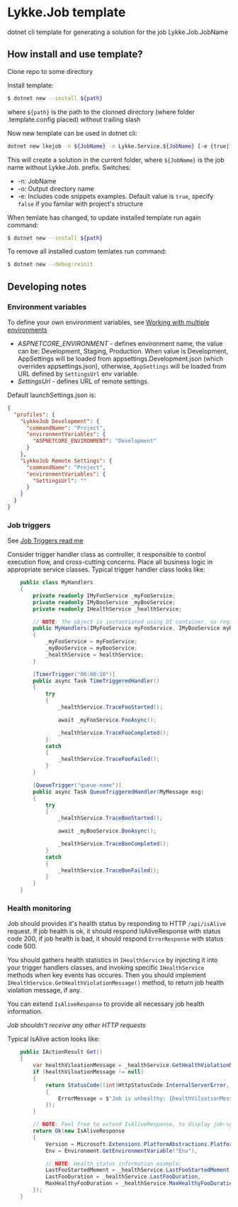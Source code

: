 # Lykke.Job template

dotnet cli template for generating a solution for the job Lykke.Job.JobName

## How install and use template?

Clone repo to some directory

Install template:
```sh
$ dotnet new --install ${path}
```
where `${path}` is the path to the clonned directory (where folder .template.config placed) without trailing slash

Now new template can be used in dotnet cli:

```sh
dotnet new lkejob -n ${JobName} -o Lykke.Service.${JobName} [-e {true|false}]
```
This will create a solution in the current folder, where `${JobName}` is the job name without Lykke.Job. prefix. 
Switches:
* -n: JobName
* -o: Output directory name
* -e: Includes code snippets examples. Default value is `true`, specify `false` if you familar with project's structure

When temlate has changed, to update installed template run again command:

```sh
$ dotnet new --install ${path}
```

To remove all installed custom temlates run command:

```sh
$ dotnet new --debug:reinit 
```

## Developing notes

### Environment variables

To define your own environment variables, see [Working with multiple environments](https://docs.microsoft.com/en-us/aspnet/core/fundamentals/environments)

* *ASPNETCORE_ENVIRONMENT* - defines environment name, the value can be: Development, Staging, Production. When value is Development, 
AppSettings will be loaded from appsettings.Development.json (which overrides appsettings.json), 
otherwise, `AppSettings` will be loaded from URL defined by `SettingsUrl` env variable.
* *SettingsUrl* - defines URL of remote settings. 

Default launchSettings.json is:

```json
{
  "profiles": {
    "LykkeJob Development": {
      "commandName": "Project",
      "environmentVariables": {
        "ASPNETCORE_ENVIRONMENT": "Development"
      }
    },
    "LykkeJob Remote Settings": {
      "commandName": "Project",
      "environmentVariables": {
        "SettingsUrl": ""
      }
    }
  }
}
```

### Job triggers

See [Job Triggers read me](https://github.com/LykkeCity/JobTriggers/blob/master/readme.md)

Consider trigger handler class as controller, it responsible to control execution flow, and cross-cutting concerns. Place all business logic in appropriate service classes. Typical trigger handler class looks like:

```cs
    public class MyHandlers
    {
        private readonly IMyFooService _myFooService;
        private readonly IMyBooService _myBooService;
        private readonly IHealthService _healthService;

        // NOTE: The object is instantiated using DI container, so registered dependencies are injects well
        public MyHandlers(IMyFooService myFooService, IMyBooService myBooService, IHealthService healthService)
        {
            _myFooService = myFooService;
            _myBooService = myBooService;
            _healthService = healthService;
        }

        [TimerTrigger("00:00:10")]
        public async Task TimeTriggeredHandler()
        {
            try
            {
                _healthService.TraceFooStarted();

                await _myFooService.FooAsync();

                _healthService.TraceFooCompleted();
            }
            catch
            {
                _healthService.TraceFooFailed();
            }
        }

        [QueueTrigger("queue-name")]
        public async Task QueueTriggeredHandler(MyMessage msg)
        {
            try
            {
                _healthService.TraceBooStarted();

                await _myBooService.BooAsync();

                _healthService.TraceBooCompleted();
            }
            catch
            {
                _healthService.TraceBooFailed();
            }
        }
    }
```

### Health monitoring

Job should provides it's health status by responding to HTTP `/api/isAlive` request. 
If job health is ok, it should respond IsAliveResponse with status code 200, if job health is bad, it should respond `ErrorResponse` with status code 500.

You should gathers health statistics in `IHealthService` by injecting it into your trigger handlers classes, 
and invoking specific `IHealthService` methods when key events has occures. 
Then you should implement `IHealthService.GetHealthViolationMessage()` method, 
to return job health violation message, if any.

You can extend `IsAliveResponse` to  provide all necessary job health information.

*Job shouldn't receive any other HTTP requests*

Typical IsAlive action looks like:

```cs
    public IActionResult Get()
    {
        var healthViloationMessage = _healthService.GetHealthViolationMessage();
        if (healthViloationMessage != null)
        {
            return StatusCode((int)HttpStatusCode.InternalServerError, new ErrorResponse
            {
                ErrorMessage = $"Job is unhealthy: {healthViloationMessage}"
            });
        }

        // NOTE: Feel free to extend IsAliveResponse, to display job-specific health status
        return Ok(new IsAliveResponse
        {
            Version = Microsoft.Extensions.PlatformAbstractions.PlatformServices.Default.Application.ApplicationVersion,
            Env = Environment.GetEnvironmentVariable("Env"),

            // NOTE: Health status information example: 
            LastFooStartedMoment = _healthService.LastFooStartedMoment,
            LastFooDuration = _healthService.LastFooDuration,
            MaxHealthyFooDuration = _healthService.MaxHealthyFooDuration
        });
    }
```